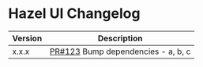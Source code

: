 # Hazel UI Changelog

| Version | Description                               |
| ------- | ----------------------------------------- |
| x.x.x   | [PR#123](url) Bump dependencies - a, b, c |

